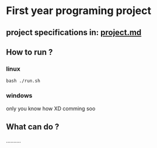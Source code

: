 # First year programing project
## project specifications in: [project.md](./project.md)
## How to run ?
### linux 
~~~
bash ./run.sh
~~~
### windows
only you know how 
XD comming soo
## What can do ?
..........